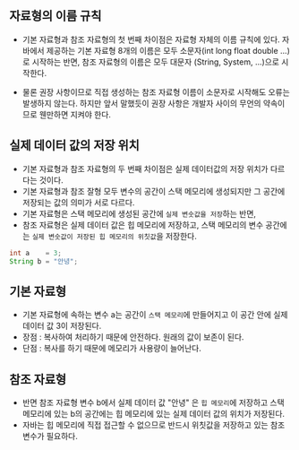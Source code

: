 ## 자료형의 이름 규칙

- 기본 자료형과 참조 자료형의 첫 번째 차이점은 자료형 자체의 이름 규칙에 있다. 자바에서 제공하는 기본 자료형 8개의 이름은 모두 소문자(int long float double ...)로 시작하는 반면, 참조
  자료형의 이름은 모두 대문자 (String, System, ...)으로 시작한다.

- 물론 권장 사항이므로 직접 생성하는 참조 자료형 이름이 소문자로 시작해도 오류는 발생하지 않는다. 하지만 앞서 말했듯이 권장 사항은 개발자 사이의 무언의 약속이므로 웬만하면 지켜야 한다.

## 실제 데이터 값의 저장 위치
- 기본 자료형과 참조 자료형의 두 번째 차이점은 실제 데이터값의 저장 위치가 다르다는 것이다. 
- 기본 자료형과 참조 잘형 모두 변수의 공간이 스택 메모리에 생성되지만 그 공간에 저장되는 값의 의미가 서로 다르다.
- 기본 자료형은 스택 메모리에 생성된 공간에 `실제 변숫값을 저장`하는 반면, 
- 참조 자료형은 실제 데이터 값은 힙 메모리에 저장하고, 스택 메모리의 변수 공간에는 `실제 변숫값이 저장된 힙 메모리의 위칫값`을 저장한다.


```java
int a    = 3;
String b = "안녕";
```

## 기본 자료형
- 기본 자료형에 속하는 변수 a는 공간이 `스택 메모리`에 만들어지고 이 공간 안에 실제 데이터 값 3이 저장된다.
- 장점 : 복사하여 처리하기 때문에 안전하다. 원래의 값이 보존이 된다.
- 단점 : 복사를 하기 때문에 메모리가 사용량이 늘어난다.

## 참조 자료형
- 반면 참조 자료형 변수 b에서 실제 데이터 값 "안녕" 은 `힙 메모리`에 저장하고 스택 메모리에 있는 b의 공간에는 힙 메모리에 있는 실제 데이터 값의 위치가 저장된다.
- 자바는 힙 메모리에 직접 접근할 수 없으므로 반드시 위칫값을 저장하고 있는 참조 변수가 필요하다.

